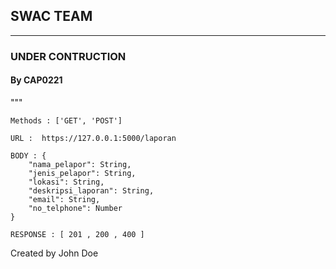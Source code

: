 
## SWAC TEAM

--------------------------------------
### UNDER CONTRUCTION
#### By CAP0221

""" 

    Methods : ['GET', 'POST'] 

    URL :  https://127.0.0.1:5000/laporan 

    BODY : {
        "nama_pelapor": String,
        "jenis_pelapor": String,
        "lokasi": String,
        "deskripsi_laporan": String,
        "email": String,
        "no_telphone": Number
    }

    RESPONSE : [ 201 , 200 , 400 ]


Created by John Doe
